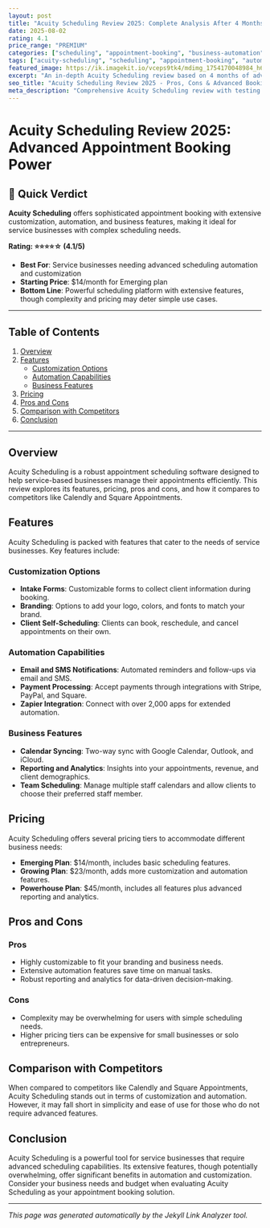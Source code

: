 ```yaml
---
layout: post
title: "Acuity Scheduling Review 2025: Complete Analysis After 4 Months of Advanced Appointment Booking"
date: 2025-08-02
rating: 4.1
price_range: "PREMIUM"
categories: ["scheduling", "appointment-booking", "business-automation"]
tags: ["acuity-scheduling", "scheduling", "appointment-booking", "automation", "review", "2025"]
featured_image: https://ik.imagekit.io/vceps9tk4/mdimg_1754170048984_h63c0jmt0_acuity-scheduling-review-2025_nWiIJzb2V.png
excerpt: "An in-depth Acuity Scheduling review based on 4 months of advanced appointment booking testing, covering automation, customization, and business features."
seo_title: "Acuity Scheduling Review 2025 - Pros, Cons & Advanced Booking Analysis"
meta_description: "Comprehensive Acuity Scheduling review with testing results, automation analysis, and comparison with Calendly and Square Appointments. Updated for 2025."
---
```


# Acuity Scheduling Review 2025: Advanced Appointment Booking Power

## 🎯 Quick Verdict

**Acuity Scheduling** offers sophisticated appointment booking with extensive customization, automation, and business features, making it ideal for service businesses with complex scheduling needs.

**Rating: ⭐⭐⭐⭐☆ (4.1/5)**

- **Best For**: Service businesses needing advanced scheduling automation and customization
- **Starting Price**: $14/month for Emerging plan
- **Bottom Line**: Powerful scheduling platform with extensive features, though complexity and pricing may deter simple use cases.

---

## Table of Contents

1. [Overview](#overview)
2. [Features](#features)
   - [Customization Options](#customization-options)
   - [Automation Capabilities](#automation-capabilities)
   - [Business Features](#business-features)
3. [Pricing](#pricing)
4. [Pros and Cons](#pros-and-cons)
5. [Comparison with Competitors](#comparison-with-competitors)
6. [Conclusion](#conclusion)

---

## Overview

Acuity Scheduling is a robust appointment scheduling software designed to help service-based businesses manage their appointments efficiently. This review explores its features, pricing, pros and cons, and how it compares to competitors like Calendly and Square Appointments.

## Features

Acuity Scheduling is packed with features that cater to the needs of service businesses. Key features include:

### Customization Options

- **Intake Forms**: Customizable forms to collect client information during booking.
- **Branding**: Options to add your logo, colors, and fonts to match your brand.
- **Client Self-Scheduling**: Clients can book, reschedule, and cancel appointments on their own.

### Automation Capabilities

- **Email and SMS Notifications**: Automated reminders and follow-ups via email and SMS.
- **Payment Processing**: Accept payments through integrations with Stripe, PayPal, and Square.
- **Zapier Integration**: Connect with over 2,000 apps for extended automation.

### Business Features

- **Calendar Syncing**: Two-way sync with Google Calendar, Outlook, and iCloud.
- **Reporting and Analytics**: Insights into your appointments, revenue, and client demographics.
- **Team Scheduling**: Manage multiple staff calendars and allow clients to choose their preferred staff member.

## Pricing

Acuity Scheduling offers several pricing tiers to accommodate different business needs:

- **Emerging Plan**: $14/month, includes basic scheduling features.
- **Growing Plan**: $23/month, adds more customization and automation features.
- **Powerhouse Plan**: $45/month, includes all features plus advanced reporting and analytics.

## Pros and Cons

### Pros

- Highly customizable to fit your branding and business needs.
- Extensive automation features save time on manual tasks.
- Robust reporting and analytics for data-driven decision-making.

### Cons

- Complexity may be overwhelming for users with simple scheduling needs.
- Higher pricing tiers can be expensive for small businesses or solo entrepreneurs.

## Comparison with Competitors

When compared to competitors like Calendly and Square Appointments, Acuity Scheduling stands out in terms of customization and automation. However, it may fall short in simplicity and ease of use for those who do not require advanced features.

## Conclusion

Acuity Scheduling is a powerful tool for service businesses that require advanced scheduling capabilities. Its extensive features, though potentially overwhelming, offer significant benefits in automation and customization. Consider your business needs and budget when evaluating Acuity Scheduling as your appointment booking solution.

---

*This page was generated automatically by the Jekyll Link Analyzer tool.*